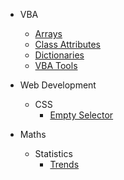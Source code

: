 - VBA
    - [Arrays](VBA/Arrays.md)
    - [Class Attributes](VBA/ClassAttributes.md)
    - [Dictionaries](VBA/Dictionaries.md)
    - [VBA Tools](VBA/VBAtools.md)

- Web Development
    - CSS
        - [Empty Selector](WebDev/CSSEmptySelector.md)

- Maths
    - Statistics
        - [Trends](Math/Statistics/Trends.md)